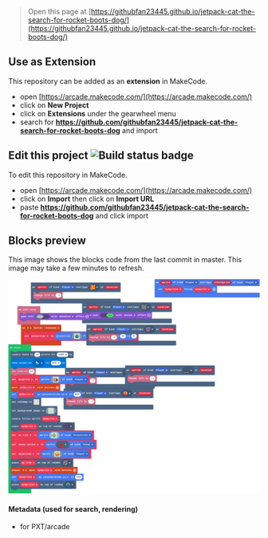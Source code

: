  


> Open this page at [https://githubfan23445.github.io/jetpack-cat-the-search-for-rocket-boots-dog/](https://githubfan23445.github.io/jetpack-cat-the-search-for-rocket-boots-dog/)

## Use as Extension

This repository can be added as an **extension** in MakeCode.

* open [https://arcade.makecode.com/](https://arcade.makecode.com/)
* click on **New Project**
* click on **Extensions** under the gearwheel menu
* search for **https://github.com/githubfan23445/jetpack-cat-the-search-for-rocket-boots-dog** and import

## Edit this project ![Build status badge](https://github.com/githubfan23445/jetpack-cat-the-search-for-rocket-boots-dog/workflows/MakeCode/badge.svg)

To edit this repository in MakeCode.

* open [https://arcade.makecode.com/](https://arcade.makecode.com/)
* click on **Import** then click on **Import URL**
* paste **https://github.com/githubfan23445/jetpack-cat-the-search-for-rocket-boots-dog** and click import

## Blocks preview

This image shows the blocks code from the last commit in master.
This image may take a few minutes to refresh.

![A rendered view of the blocks](https://github.com/githubfan23445/jetpack-cat-the-search-for-rocket-boots-dog/raw/master/.github/makecode/blocks.png)

#### Metadata (used for search, rendering)

* for PXT/arcade
<script src="https://makecode.com/gh-pages-embed.js"></script><script>makeCodeRender("{{ site.makecode.home_url }}", "{{ site.github.owner_name }}/{{ site.github.repository_name }}");</script>
